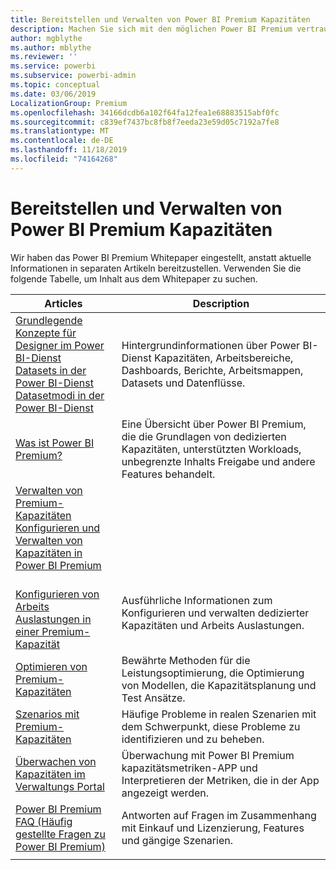 ```yaml
---
title: Bereitstellen und Verwalten von Power BI Premium Kapazitäten
description: Machen Sie sich mit den möglichen Power BI Premium vertraut, und erfahren Sie, wie Sie skalierbare Lösungen entwerfen, bereitstellen, überwachen und beheben.
author: mgblythe
ms.author: mblythe
ms.reviewer: ''
ms.service: powerbi
ms.subservice: powerbi-admin
ms.topic: conceptual
ms.date: 03/06/2019
LocalizationGroup: Premium
ms.openlocfilehash: 34166dcdb6a102f64fa12fea1e68883515abf0fc
ms.sourcegitcommit: c839ef7437bc8fb8f7eeda23e59d05c7192a7fe8
ms.translationtype: MT
ms.contentlocale: de-DE
ms.lasthandoff: 11/18/2019
ms.locfileid: "74164268"
---
```

# <a name="deploying-and-managing-power-bi-premium-capacities"></a>Bereitstellen und Verwalten von Power BI Premium Kapazitäten

Wir haben das Power BI Premium Whitepaper eingestellt, anstatt aktuelle Informationen in separaten Artikeln bereitzustellen. Verwenden Sie die folgende Tabelle, um Inhalt aus dem Whitepaper zu suchen. 

| Articles | Description |
|-----|----|
| [Grundlegende Konzepte für Designer im Power BI-Dienst](service-basic-concepts.md)</br>[Datasets in der Power BI-Dienst](service-datasets-understand.md)</br>[Datasetmodi in der Power BI-Dienst](service-dataset-modes-understand.md) | Hintergrundinformationen über Power BI-Dienst Kapazitäten, Arbeitsbereiche, Dashboards, Berichte, Arbeitsmappen, Datasets und Datenflüsse. |
| [Was ist Power BI Premium?](service-premium-what-is.md) | Eine Übersicht über Power BI Premium, die die Grundlagen von dedizierten Kapazitäten, unterstützten Workloads, unbegrenzte Inhalts Freigabe und andere Features behandelt.  |
| [Verwalten von Premium-Kapazitäten](service-premium-capacity-manage.md)</br>[Konfigurieren und Verwalten von Kapazitäten in Power BI Premium](service-admin-premium-manage.md)
</br>[Konfigurieren von Arbeits Auslastungen in einer Premium-Kapazität](service-admin-premium-workloads.md) | Ausführliche Informationen zum Konfigurieren und verwalten dedizierter Kapazitäten und Arbeits Auslastungen. |
| [Optimieren von Premium-Kapazitäten](service-premium-capacity-optimize.md) | Bewährte Methoden für die Leistungsoptimierung, die Optimierung von Modellen, die Kapazitätsplanung und Test Ansätze. |
| [Szenarios mit Premium-Kapazitäten](service-premium-capacity-scenarios.md) | Häufige Probleme in realen Szenarien mit dem Schwerpunkt, diese Probleme zu identifizieren und zu beheben. |
| [Überwachen von Kapazitäten im Verwaltungs Portal](service-admin-premium-monitor-portal.md) | Überwachung mit Power BI Premium kapazitätsmetriken-APP und Interpretieren der Metriken, die in der App angezeigt werden. |
| [Power BI Premium FAQ (Häufig gestellte Fragen zu Power BI Premium)](service-premium-faq.md) | Antworten auf Fragen im Zusammenhang mit Einkauf und Lizenzierung, Features und gängige Szenarien. |
| | |
